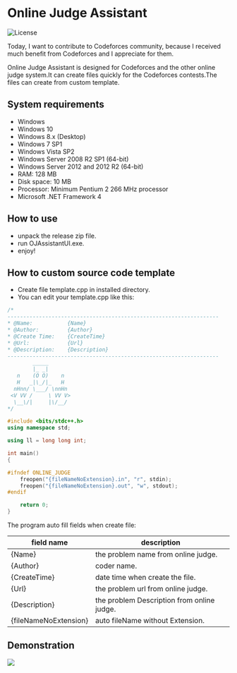 # Online Judge Assistant

![License](https://img.shields.io/badge/License-Apache%202.0-blue.svg)

Today, I want to contribute to Codeforces community, because I received much benefit 
from Codeforces and I appreciate for them. 

Online Judge Assistant is designed for Codeforces and the other online judge system.It can create files quickly for the Codeforces contests.The files can create from custom template.

## System requirements

- Windows
- Windows 10 
- Windows 8.x (Desktop)
- Windows 7 SP1
- Windows Vista SP2
- Windows Server 2008 R2 SP1 (64-bit)
- Windows Server 2012 and 2012 R2 (64-bit)
- RAM: 128 MB
- Disk space: 10 MB
- Processor: Minimum Pentium 2 266 MHz processor
- Microsoft .NET Framework 4

## How to use
- unpack the release zip file.
- run OJAssistantUI.exe.
- enjoy!

## How to custom source code template
- Create file template.cpp in installed directory.
- You can edit your template.cpp  like this:

```cpp
/*
-------------------------------------------------------------------
* @Name:           {Name}
* @Author:         {Author}
* @Create Time:    {CreateTime}
* @Url:            {Url}
* @Description:    {Description}
-------------------------------------------------------------------
        _____
        |_ _|
   n    (O O)    n
   H   _|\_/|_   H
  nHnn/ \___/ \nnHn
 <V VV /     \ VV V>
  \__\/|     |\/__/
*/

#include <bits/stdc++.h>
using namespace std;

using ll = long long int;

int main()
{

#ifndef ONLINE_JUDGE
    freopen("{fileNameNoExtension}.in", "r", stdin);
    freopen("{fileNameNoExtension}.out", "w", stdout);
#endif

    return 0;
}
```



The program auto fill fields when create file:

| field name    | description                                                              | 
| ---------     | -------------------------------------------------------------- | 
| {Name}        | the problem name from online judge.                            |       
| {Author}      | coder name.                            |       
| {CreateTime}  | date time when create the file.                            |       
| {Url}         | the problem url from online judge.                            |       
| {Description} | the problem Description from online judge.                            |       
| {fileNameNoExtension}      | auto fileName without Extension.                            |       


## Demonstration
![](OJAssistantUI.gif)


